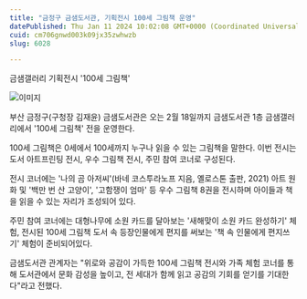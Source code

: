 ```yaml
---
title: "금정구 금샘도서관, 기획전시 100세 그림책 운영"
datePublished: Thu Jan 11 2024 10:02:08 GMT+0000 (Coordinated Universal Time)
cuid: cm706gnwd003k09jx35zwhwzb
slug: 6028

---
```



금샘갤러리 기획전시 '100세 그림책'

![이미지](https://cdn.hashnode.com/res/hashnode/image/upload/v1739259940134/108d4dab-906d-4f55-8ee7-26115dfc96ab.jpeg)

부산 금정구(구청장 김재윤) 금샘도서관은 오는 2월 18일까지 금샘도서관 1층 금샘갤러리에서 '100세 그림책' 전을 운영한다.

100세 그림책은 0세에서 100세까지 누구나 읽을 수 있는 그림책을 말한다. 이번 전시는 도서 아트프린팅 전시, 우수 그림책 전시, 주민 참여 코너로 구성된다.

전시 코너에는 '나의 곰 아저씨'(바네 코스투라노프 지음, 옐로스톤 출판, 2021) 아트 원화 및 '백만 번 산 고양이', '고함쟁이 엄마' 등 우수 그림책 8권을 전시하며 아이들과 책을 읽을 수 있는 자리가 조성되어 있다.

주민 참여 코너에는 대형나무에 소원 카드를 달아보는 '새해맞이 소원 카드 완성하기' 체험, 전시된 100세 그림책 도서 속 등장인물에게 편지를 써보는 '책 속 인물에게 편지쓰기' 체험이 준비되어있다.

금샘도서관 관계자는 "위로와 공감이 가득한 100세 그림책 전시와 가족 체험 코너를 통해 도서관에서 문화 감성을 높이고, 전 세대가 함께 읽고 공감의 기회를 얻기를 기대한다"라고 전했다.